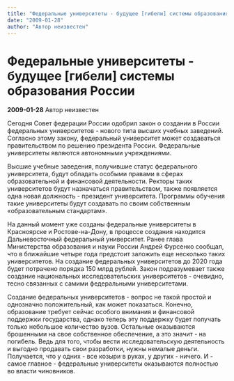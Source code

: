 ```yaml
---
title: "Федеральные университеты - будущее [гибели] системы образования России"
date: "2009-01-28"
author: "Автор неизвестен"
---
```


# Федеральные университеты - будущее [гибели] системы образования России

**2009-01-28** Автор неизвестен

Сегодня Совет федерации России одобрил закон о создании в России федеральных университетов - нового типа высших учебных заведений. Согласно этому закону, федеральный университет может создаваться правительством по решению президента России. Федеральные университеты являются автономными учреждениями.

Высшие учебные заведения, получившие статус федерального университета, будут обладать особыми правами в сферах образовательной и финансовой деятельности. Ректоры таких университетов будут назначаться правительством, также появляется одна новая должность - президент университета. Программы обучения такие университеты будут создавать по своим собственным «образовательным стандартам».

На данный момент уже созданы федеральные университеты в Красноярске и Ростове-на-Дону, в процессе создания находится Дальневосточный федеральный университет. Ранее глава Министерства образования и науки России Андрей Фурсенко сообщал, что в ближайшие четыре года предстоит заложить еще несколько таких университетов. На создание федеральных университетов до 2020 года будет потрачено порядка 150 млрд рублей. Закон подразумевает также создание национальных исследовательских университетов - очевидно, тесно связанных с самими федеральными университетами.

Создание федеральных университетов - вопрос не такой простой и однозначно положительный, как может показаться. Конечно, образование требует сейчас особого внимания и финансовой поддержки государства, однако теперь эту поддержку будет получать только небольшое количество вузов. Остальные оказываются брошенными на свое собственное обеспечение, а это значит - на погибель. Ведь для того, чтобы вести исследовательскую деятельность и выгодно продавать свои разработки, нужны немалые деньги. Получается, что у одних - все козыри в руках, у других - ничего. И - самое главное - федеральные университеты оказываются полностью во власти чиновников.
